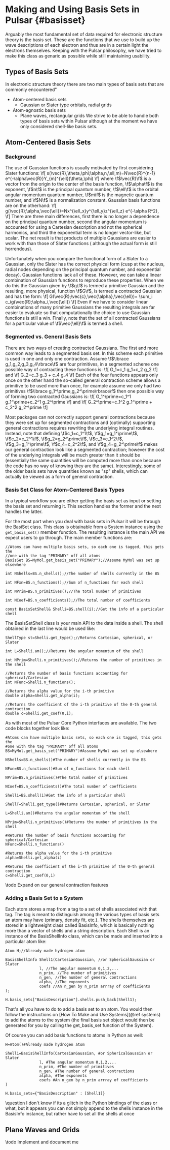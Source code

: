 Making and Using Basis Sets in Pulsar                                {#basisset}
=====================================

Arguably the most fundamental set of data required for electronic structure
theory is the basis set.  These are the functions that we use to build up the
wave descriptions of each electron and thus are in a certain light the electrons
themselves.  Keeping with the Pulsar philosophy, we have tried to make this
class as genaric as possible while still maintaining usability.

## Types of Basis Sets
In electronic structure theory there are two main types of basis sets that are
commonly encountered"
- Atom-centered basis sets
  - Gaussian or Slater type orbitals, radial grids
- Atom-agnostic basis sets
  - Plane waves, rectangular grids
We strive to be able to handle both types of basis sets within Pulsar although
at the moment we have only considered shell-like basis sets.

## Atom-Centered Basis Sets

### Background

The use of Gaussian functions is usually motivated by first considering Slater 
functions:
\f[
s(\vec{R},\theta,\phi;\alpha,n,\ell,m)=N\vec{R}^{n-1}
      e^{-\alpha\vec{R}}Y_{m}^{\ell}(\theta,\phi)
\f]
where \f$\vec{R}\f$ is a vector from the origin to the center of the basis 
function, \f$\alpha\f$ is the exponent, \f$n\f$ is the principal quantum number,
\f$\ell\f$ is the orbital angular momentum quantum number, \f$m\f$ is the magnetic
quantum number, and \f$N\f$ is a normalization constant.  Gaussian basis 
functions are on the otherhand:
\f[
g(\vec{R};\alpha,\vec{\ell})=Nx^{\ell_x}y^{\ell_y}z^{\ell_z}
     e^{-\alpha R^2},
\f]
There are three main differences, first there is no longer a dependence on the
principal quantum number, second the angular momentum is accounted for using a
Cartesian description and not the spherical harmonics, and third the exponential
term is no longer vector-like, but scalar.  The net result is that products of 
multiple Gaussians are easier to work with than those of Slater functions (
although the actual form is still horrendous).

Unfortunately when you compare the functional form of a Slater to a Gaussian,
only the Slater has the correct physical form (cusp at the nucleus, radial nodes
depending on the principal quantum number, and exponential decay).  Gaussian 
functions lack all of these.  However, we can take a
linear combination of Gaussian functions to reproduce these properties.  When we
do this the Gaussian given by \f$g\f$ is termed a primitive Gaussian and the
resulting, more physical, function \f$G\f$, is termed a contracted Gaussian and
has the form:
\f[
G(\vec{R};\vec{c},\vec{\alpha},\vec{\ell})=
    \sum_i c_ig(\vec{R};\alpha_i,\vec{\ell})
\f]
Even if we have to consider linear combinations of many primitive Gaussians the
resulting integrals are far easier to evaluate so that computationally the
choice to use Gaussian functions is still a win.  Finally, note that the set of 
all contracted Gaussians for a particular value of \f$\vec{\ell}\f$ is termed a
shell.

### Segmented vs. General Basis Sets

There are two ways of creating contracted Gaussians.  The first and more common
way leads to a segmented basis set.  In this scheme each primitive is used in
one and only one contraction.  Assume \f$\lbrace g_1,g_2,g_3,g_4\rbrace\f$ are 
four primitives,
in a segmented scheme one possible way of contracting these functions is:
\f[
   G_1=c_1 g_1+c_2 g_2
\f]
and
\f[
   G_2=c_3 g_3 + c_4 g_4
\f]
Each of the four functions appears only once on the other hand the so-called
general contraction scheme allows a primitive to be used more than once, for
example assume we only had two primitives 
\f$\lbrace g_1^\prime,g_2^\prime\rbrace\f$ then one possible way of forming two
contracted Gaussians is:
\f[
   G_1^\prime=c_1^1 g_1^\prime+c_2^1 g_2^\prime
\f]
and
\f[
   G_2^\prime=c_1^2 g_1^\prime + c_2^2 g_2^\prime
\f]

Most packages can not correctly support general contractions because they were
set up for segmented contractions and (optimally) supporting general contractions
requires rewriting the underlying integral routines.  Instead, note that 
defining \f$c_1=c_1^1\f$, \f$g_1=g_1^\prime\f$, \f$c_2=c_2^1\f$, 
\f$g_2=g_2^\prime\f$, \f$c_3=c_1^2\f$, \f$g_3=g_1^\prime\f$, \f$c_4=c_2^2\f$, 
and \f$g_4=g_2^\prime\f$ makes our general contraction look like a segmented
contraction; however the cost of the underlying integrals will be much greater
than it should be (essentially the same quantities will be computed more than
once because the code has no way of knowing they are the same).  Interestingly,
some of the older basis sets have quantities known as "sp" shells, which can
actually be viewed as a form of general contraction.

### Basis Set Class for Atom-Centered Basis Types

In a typical workflow you are either getting the basis set as input or setting
the basis set and returning it.  This section handles the former and the next
handles the latter.

For the most part when you deal with basis sets in Pulsar it will be through the
BasiSet class.  This class is obtainable from a System instance using the
`get_basis_set()` member function.  The resulting instance is the
main API we expect users to go through.  The main member functions are:

~~~{.cpp}
//Atoms can have multiple basis sets, so each one is tagged, this gets the
//one with the tag "PRIMARY" off all atoms
BasisSet BS=MyMol.get_basis_set("PRIMARY");//Assume MyMol was set up elsewhere

int NShells=BS.n_shells();//The number of shells currently in the BS

int NFxn=BS.n_functions();//Sum of n_functions for each shell

int NPrim=BS.n_primitives();//The total number of primitives

int NCoef=BS.n_coefficients();//The total number of coefficients

const BasisSetShell& Shelli=BS.shell(i);//Get the info of a particular shell

~~~

The BasisSetShell class is your main API to the data inside a shell.  The shell
obtained in the last line would be used like:

~~~{.cpp}
ShellType st=Shelli.get_type();//Returns Cartesian, spherical, or Slater

int L=Shelli.am();//Returns the angular momentum of the shell

int NPrim=Shelli.n_primitives();//Returns the number of primitives in the shell

//Returns the number of basis functions accounting for spherical/Cartesian
int NFunc=Shelli.n_functions();

//Returns the alpha value for the i-th primitive
double alpha=Shelli.get_alpha(i);

//Returns the coefficient of the i-th primitive of the 0-th general contraction
double c=Shelli.get_coef(0,i);
~~~

As with most of the Pulsar Core Python interfaces are available.  The two code
blocks together look like:
~~~{.py}
#Atoms can have multiple basis sets, so each one is tagged, this gets the
#one with the tag "PRIMARY" off all atoms
BS=MyMol.get_basis_set("PRIMARY")#Assume MyMol was set up elsewhere

NShells=BS.n_shells()#The number of shells currently in the BS

NFxn=BS.n_functions()#Sum of n_functions for each shell

NPrim=BS.n_primitives()#The total number of primitives

NCoef=BS.n_coefficients()#The total number of coefficients

Shelli=BS.shell(i)#Get the info of a particular shell

ShellT=Shelli.get_type()#Returns Cartesian, spherical, or Slater

L=Shelli.am()#Returns the angular momentum of the shell

NPrim=Shelli.n_primitives()#Returns the number of primitives in the shell

#Returns the number of basis functions accounting for spherical/Cartesian
NFunc=Shelli.n_functions()

#Returns the alpha value for the i-th primitive
alpha=Shelli.get_alpha(i)

#Returns the coefficient of the i-th primitive of the 0-th general contraction
c=Shelli.get_coef(0,i)
~~~

\todo Expand on our general contraction features

### Adding a Basis Set to a System

Each atom stores a map from a tag to a set of shells associated with that tag.
The tag is meant to distinguish among the various types of basis sets an atom
may have (primary, density fit, etc.).  The shells themselves are stored in a
lightweight class called BasisInfo, which is basically nothing more than a
vector of shells and a string description.  Each Shell is an instance of the
BasisShellInfo class, which can be made and inserted into a particular atom
like:
~~~{.cpp}
Atom H;//Already made hydrogen atom

BasisShellInfo Shell1(CartesianGaussian, //or SphericalGaussian or Slater
               l, //The angular momentum 0,1,2,...
               n_prim, //The number of primitives
               n_gen, //The number of general contractions
               alpha, //The exponents
               coefs //An n_gen by n_prim arrray of coefficients
);

H.basis_sets["BasisDescription"].shells.push_back(Shell1);
~~~
That's all you have to do to add a basis set to an atom.  You would then follow
the instructions on [How To Make and Use Systems](@ref systems) to add the atoms
to the system (the final basis set object would then be generated for you by
calling the get_basis_set function of the System).

Of course you can add basis functions to atoms in Python as well:

~~~{.py}
H=Atom()#Already made hydrogen atom

Shell1=BasisShellInfo(CartesianGaussian, #or SphericalGaussian or Slater
               l, #The angular momentum 0,1,2,...
               n_prim, #The number of primitives
               n_gen, #The number of general contractions
               alpha, #The exponents
               coefs #An n_gen by n_prim arrray of coefficients
)

H.basis_sets={"BasisDescription" : [Shell1]}
~~~

\question I don't know if its a glitch in the Python bindings of the class or 
what, but it appears you can not simply append to the shells instance in the 
BasisInfo instance, but rather have to set all the shells at once

## Plane Waves and Grids

\todo Implement and document me


